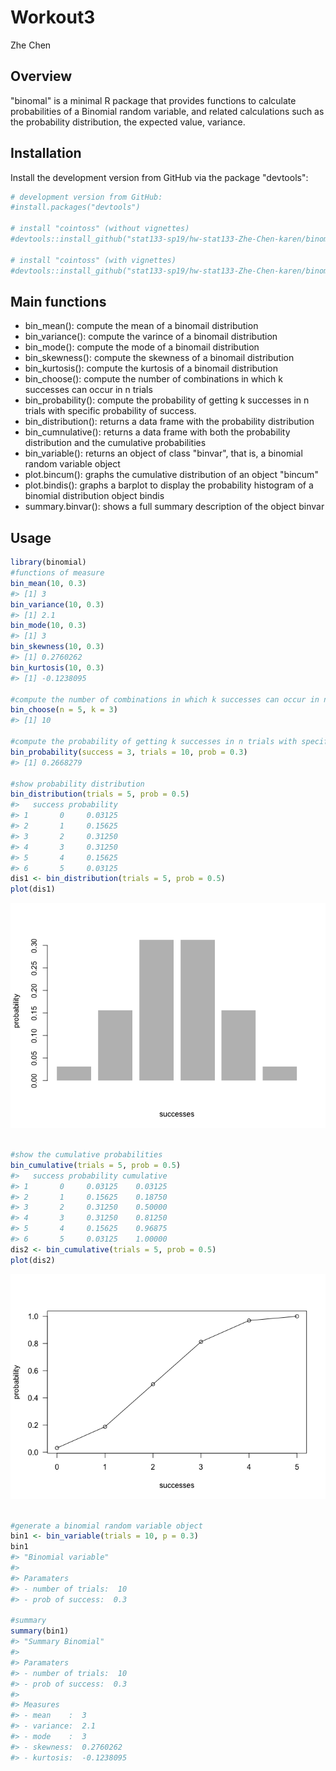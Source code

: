 Workout3
================
Zhe Chen

Overview
--------

"binomal" is a minimal R package that provides functions to calculate probabilities of a Binomial random variable, and related calculations such as the probability distribution, the expected value, variance.

Installation
------------

Install the development version from GitHub via the package "devtools":

``` r
# development version from GitHub:
#install.packages("devtools") 

# install "cointoss" (without vignettes)
#devtools::install_github("stat133-sp19/hw-stat133-Zhe-Chen-karen/binomial")

# install "cointoss" (with vignettes)
#devtools::install_github("stat133-sp19/hw-stat133-Zhe-Chen-karen/binomial", build_vignettes = TRUE)
```

Main functions
--------------

-   bin\_mean(): compute the mean of a binomail distribution
-   bin\_variance(): compute the varince of a binomail distribution
-   bin\_mode(): compute the mode of a binomail distribution
-   bin\_skewness(): compute the skewness of a binomail distribution
-   bin\_kurtosis(): compute the kurtosis of a binomail distribution
-   bin\_choose(): compute the number of combinations in which k successes can occur in n trials
-   bin\_probability(): compute the probability of getting k successes in n trials with specific probability of success.
-   bin\_distribution(): returns a data frame with the probability distribution
-   bin\_cumnulative(): returns a data frame with both the probability distribution and the cumulative probabilities
-   bin\_variable(): returns an object of class "binvar", that is, a binomial random variable object
-   plot.bincum(): graphs the cumulative distribution of an object "bincum"
-   plot.bindis(): graphs a barplot to display the probability histogram of a binomial distribution object bindis
-   summary.binvar(): shows a full summary description of the object binvar

Usage
-----

``` r
library(binomial)
#functions of measure
bin_mean(10, 0.3)
#> [1] 3
bin_variance(10, 0.3)
#> [1] 2.1
bin_mode(10, 0.3)
#> [1] 3
bin_skewness(10, 0.3)
#> [1] 0.2760262
bin_kurtosis(10, 0.3)
#> [1] -0.1238095

#compute the number of combinations in which k successes can occur in n trials
bin_choose(n = 5, k = 3)
#> [1] 10

#compute the probability of getting k successes in n trials with specific probability of success
bin_probability(success = 3, trials = 10, prob = 0.3)
#> [1] 0.2668279

#show probability distribution
bin_distribution(trials = 5, prob = 0.5)
#>   success probability
#> 1       0     0.03125
#> 2       1     0.15625
#> 3       2     0.31250
#> 4       3     0.31250
#> 5       4     0.15625
#> 6       5     0.03125
dis1 <- bin_distribution(trials = 5, prob = 0.5)
plot(dis1)
```

![](README-unnamed-chunk-3-1.png)

``` r

#show the cumulative probabilities
bin_cumulative(trials = 5, prob = 0.5)
#>   success probability cumulative
#> 1       0     0.03125    0.03125
#> 2       1     0.15625    0.18750
#> 3       2     0.31250    0.50000
#> 4       3     0.31250    0.81250
#> 5       4     0.15625    0.96875
#> 6       5     0.03125    1.00000
dis2 <- bin_cumulative(trials = 5, prob = 0.5)
plot(dis2)
```

![](README-unnamed-chunk-3-2.png)

``` r

#generate a binomial random variable object
bin1 <- bin_variable(trials = 10, p = 0.3)
bin1
#> "Binomial variable"
#> 
#> Paramaters
#> - number of trials:  10 
#> - prob of success:  0.3

#summary
summary(bin1)
#> "Summary Binomial"
#> 
#> Paramaters
#> - number of trials:  10 
#> - prob of success:  0.3 
#> 
#> Measures
#> - mean    :  3 
#> - variance:  2.1 
#> - mode    :  3 
#> - skewness:  0.2760262 
#> - kurtosis:  -0.1238095
```
